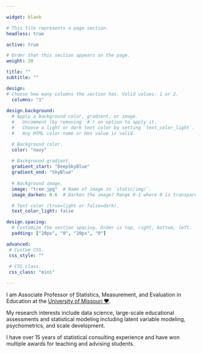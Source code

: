 ```yaml
---

widget: blank

# This file represents a page section.
headless: true

active: true

# Order that this section appears on the page.
weight: 20

title: ""
subtitle: ""

design:
# Choose how many columns the section has. Valid values: 1 or 2.
  columns: "1"
  
design.background:
  # Apply a background color, gradient, or image.
  #   Uncomment (by removing `#`) an option to apply it.
  #   Choose a light or dark text color by setting `text_color_light`.
  #   Any HTML color name or Hex value is valid.

  # Background color.
  color: "navy"
  
  # Background gradient.
  gradient_start: "DeepSkyBlue"
  gradient_end: "SkyBlue"
  
  # Background image.
  image: "tree.jpg"  # Name of image in `static/img/`.
  image_darken: 0.6  # Darken the image? Range 0-1 where 0 is transparent and 1 is opaque.

  # Text color (true=light or false=dark).
  text_color_light: false

design.spacing:
  # Customize the section spacing. Order is top, right, bottom, left.
  padding: ["20px", "0", "20px", "0"]

advanced:
 # Custom CSS. 
 css_style: ""
 
 # CSS class.
 css_class: "mini"

---
```

I am Associate Professor of Statistics, Measurement, and Evaluation in Education at the [University of Missouri :heart:](https://missouri.edu/).

My research interests include data science, large-scale educational assessments and statistical modeling including latent variable modeling, psychometrics, and scale development. 

I have over 15 years of statistical consulting experience and have won multiple awards for teaching and advising students.